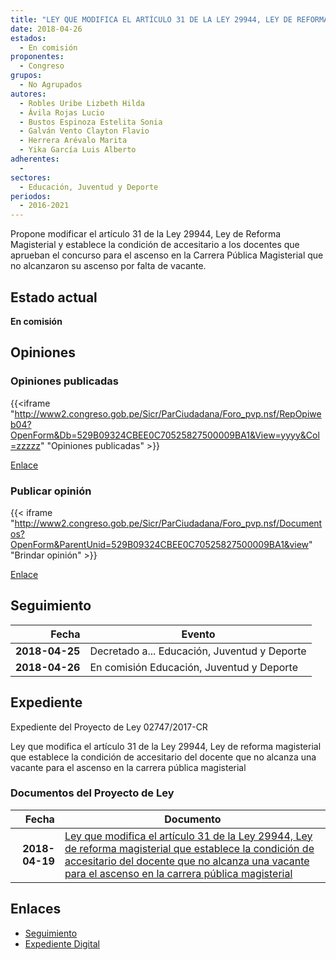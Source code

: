 ```yaml
---
title: "LEY QUE MODIFICA EL ARTÍCULO 31 DE LA LEY 29944, LEY DE REFORMA MAGISTERIAL, QUE ESTABLECE LA CONDICIÓN DE ACCESITARIO DEL DOCENTE QUE NO ALCANZA UNA VACANTE PARA EL ASCENSO EN LA CARRERA PÚBLICA MAGISTERIA"
date: 2018-04-26
estados: 
  - En comisión
proponentes: 
  - Congreso
grupos: 
  - No Agrupados
autores: 
  - Robles Uribe Lizbeth Hilda
  - Ávila Rojas Lucio
  - Bustos Espinoza Estelita Sonia
  - Galván Vento Clayton Flavio
  - Herrera Arévalo Marita
  - Yika García Luis Alberto
adherentes: 
  - 
sectores: 
  - Educación, Juventud y Deporte
periodos: 
  - 2016-2021
---
```


Propone modificar el artículo 31 de la Ley 29944, Ley de Reforma Magisterial y establece la condición de accesitario a los docentes que aprueban el concurso para el ascenso en la Carrera Pública Magisterial que no alcanzaron su ascenso por falta de vacante.


## Estado actual

**En comisión**

## Opiniones

### Opiniones publicadas

{{<iframe "http://www2.congreso.gob.pe/Sicr/ParCiudadana/Foro_pvp.nsf/RepOpiweb04?OpenForm&Db=529B09324CBEE0C70525827500009BA1&View=yyyy&Col=zzzzz" "Opiniones publicadas" >}}

[Enlace](http://www2.congreso.gob.pe/Sicr/ParCiudadana/Foro_pvp.nsf/RepOpiweb04?OpenForm&Db=529B09324CBEE0C70525827500009BA1&View=yyyy&Col=zzzzz)
### Publicar opinión

{{< iframe "http://www2.congreso.gob.pe/Sicr/ParCiudadana/Foro_pvp.nsf/Documentos?OpenForm&ParentUnid=529B09324CBEE0C70525827500009BA1&view" "Brindar opinión" >}}

[Enlace](http://www2.congreso.gob.pe/Sicr/ParCiudadana/Foro_pvp.nsf/Documentos?OpenForm&ParentUnid=529B09324CBEE0C70525827500009BA1&view)

## Seguimiento

| Fecha | Evento |
|------:|--------|
| **2018-04-25** | Decretado a... Educación, Juventud y Deporte|
| **2018-04-26** | En comisión Educación, Juventud y Deporte|


## Expediente

Expediente del Proyecto de Ley 02747/2017-CR

Ley que modifica el artículo 31 de la Ley 29944, Ley de reforma magisterial que establece la condición de accesitario del docente que no alcanza una vacante para el ascenso en la carrera pública magisterial


### Documentos del Proyecto de Ley

| Fecha | Documento |
|------:|--------|
| **2018-04-19** | [Ley que modifica el artículo 31 de la Ley 29944, Ley de reforma magisterial que establece la condición de accesitario del docente que no alcanza una vacante para el ascenso en la carrera pública magisterial](http://www.leyes.congreso.gob.pe/Documentos/2016_2021/Proyectos_de_Ley_y_de_Resoluciones_Legislativas/PL0274720180419.pdf) |

## Enlaces 

- [Seguimiento](http://www2.congreso.gob.pe/Sicr/TraDocEstProc/CLProLey2016.nsf/f7fff46988ca05b1052578e100829cc7/e33677d5bfdbfbe005258275000a4f04?OpenDocument)
- [Expediente Digital](http://www2.congreso.gob.pe/Sicr/TraDocEstProc/CLProLey2016.nsf/f7fff46988ca05b1052578e100829cc7/e33677d5bfdbfbe005258275000a4f04?OpenDocument&Click=05257FB7005EB655.eb71d0cf91d8294e05256cdf006b5706/$Body/0.1C6C)
